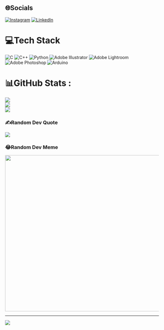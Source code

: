 
## 🌐Socials
[![Instagram](https://img.shields.io/badge/Instagram-%23E4405F.svg?logo=Instagram&logoColor=white)](https://instagram.com/hoangfhiepj) [![LinkedIn](https://img.shields.io/badge/LinkedIn-%230077B5.svg?logo=linkedin&logoColor=white)](https://linkedin.com/in/hoangfhiepj) 

# 💻Tech Stack
![C](https://img.shields.io/badge/c-%2300599C.svg?style=flat&logo=c&logoColor=white) ![C++](https://img.shields.io/badge/c++-%2300599C.svg?style=flat&logo=c%2B%2B&logoColor=white) ![Python](https://img.shields.io/badge/python-3670A0?style=flat&logo=python&logoColor=ffdd54) ![Adobe Illustrator](https://img.shields.io/badge/adobeillustrator-%23FF9A00.svg?style=flat&logo=adobeillustrator&logoColor=white) ![Adobe Lightroom](https://img.shields.io/badge/Adobe%20Lightroom-31A8FF.svg?style=flat&logo=Adobe%20Lightroom&logoColor=white) ![Adobe Photoshop](https://img.shields.io/badge/adobephotoshop-%2331A8FF.svg?style=flat&logo=adobephotoshop&logoColor=white) ![Arduino](https://img.shields.io/badge/-Arduino-00979D?style=flat&logo=Arduino&logoColor=white)
# 📊GitHub Stats :
![](https://github-readme-stats.vercel.app/api?username=hoangfhiepj&theme=default&hide_border=false&include_all_commits=false&count_private=false)<br/>
![](https://github-readme-streak-stats.herokuapp.com/?user=hoangfhiepj&theme=default&hide_border=false)<br/>
![](https://github-readme-stats.vercel.app/api/top-langs/?username=hoangfhiepj&theme=default&hide_border=false&include_all_commits=false&count_private=false&layout=compact)

### ✍️Random Dev Quote
![](https://quotes-github-readme.vercel.app/api?type=horizontal&theme=radical)

### 😂Random Dev Meme
<img src="https://random-memer.herokuapp.com/" width="512px"/>

---
[![](https://visitcount.itsvg.in/api?id=hoangfhiepj&icon=0&color=0)](https://visitcount.itsvg.in)
